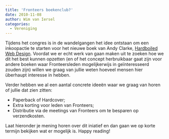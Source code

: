 ```yaml
---
title: 'Fronteers boekenclub?'
date: 2010-11-08
author: Wim van Iersel
categories:
  - Vereniging
---
```


Tijdens het congres is in de wandelgangen het idee ontstaan om een inkoopactie te starten voor het nieuwe boek van Andy Clarke, [Hardboiled Web Design](http://hardboiledwebdesign.com/). Voordat we er echt werk van gaan maken uit te zoeken hoe we dit het best kunnen opzetten (en of het concept herbruikbaar gaat zijn voor andere boeken waar Fronteersleden mogelijkerwijs in geïnteresseerd zouden zijn) willen we graag van jullie weten hoeveel mensen hier überhaupt interesse in hebben.

Verder hebben we al een aantal concrete ideeën waar we graag van horen of jullie dat zien zitten:

- Paperback of Hardcover;
- Extra korting voor leden van Fronteers;
- Distributie via de meetings van Fronteers om te besparen op verzendkosten.

Laat hieronder je mening horen over dit iniatief en dan gaan we op korte termijn bekijken wat er mogelijk is. Happy reading!
